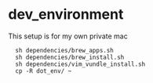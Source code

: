 # dev_environment


This setup is for my own private mac

```shell
  sh dependencies/brew_apps.sh
  sh dependencies/brew_install.sh
  sh dependencies/vim_vundle_install.sh
  cp -R dot_env/ ~

```
